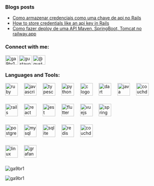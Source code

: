### Blogs posts
<!-- BLOG-POST-LIST:START -->
- [Como armazenar credenciais como uma chave de api no Rails](https://dev.to/ga9br1/como-armazenar-credencials-como-uma-chave-de-api-no-rails-2432)
- [How to store credentials like an api key in Rails](https://dev.to/ga9br1/how-to-store-credentials-like-an-api-key-in-rails-4lmc)
- [Como fazer deploy de uma API Maven, SpringBoot, Tomcat no railway.app](https://medium.com/@gustavoalberttodev/como-fazer-deploy-de-uma-api-maven-springboot-tomcat-no-railway-app-8ceecae97b6d?source=rss-db4ff22260ea------2)
<!-- BLOG-POST-LIST:END -->

<h3 align="left">Connect with me:</h3>
<p align="left">
<a href="https://dev.to/ga9br1" target="blank"><img align="center" src="https://raw.githubusercontent.com/rahuldkjain/github-profile-readme-generator/master/src/images/icons/Social/devto.svg" alt="ga9br1" height="30" width="40" /></a>
<a href="https://linkedin.com/in/gustavoalbertodev" target="blank"><img align="center" src="https://raw.githubusercontent.com/rahuldkjain/github-profile-readme-generator/master/src/images/icons/Social/linked-in-alt.svg" alt="gustavoalbertodev" height="30" width="40" /></a>
<a href="https://medium.com/@gustavoalberttodev" target="blank"><img align="center" src="https://raw.githubusercontent.com/rahuldkjain/github-profile-readme-generator/master/src/images/icons/Social/medium.svg" alt="@gustavoalberttodev" height="30" width="40" /></a>
</p>

<h3 align="left">Languages and Tools:</h3>
<div align="left">
  <img src="https://cdn.jsdelivr.net/gh/devicons/devicon/icons/ruby/ruby-original.svg" height="40" width="40" alt="ruby logo"  />
  <img width="12" />
  <img src="https://cdn.jsdelivr.net/gh/devicons/devicon/icons/javascript/javascript-original.svg" height="40" width="40" alt="javascript logo"  />
  <img width="12" />
  <img src="https://cdn.jsdelivr.net/gh/devicons/devicon/icons/typescript/typescript-original.svg" height="40" width="40" alt="typescript logo"  />
  <img width="12" />
  <img src="https://cdn.jsdelivr.net/gh/devicons/devicon/icons/python/python-original.svg" height="40" width="40" alt="python logo"  />
  <img width="12" />
  <img src="https://cdn.jsdelivr.net/gh/devicons/devicon/icons/c/c-original.svg" height="40" width="40" alt="c logo"  />
  <img width="12" />
  <img src="https://cdn.jsdelivr.net/gh/devicons/devicon/icons/dart/dart-original.svg" height="40" width="40" alt="dart logo"  />
  <img width="12" />
  <img src="https://cdn.jsdelivr.net/gh/devicons/devicon/icons/java/java-original.svg" height="40" width="40" alt="java logo"  />
  <img width="12" />
  <img src="https://cdn.jsdelivr.net/gh/devicons/devicon/icons/couchdb/couchdb-original.svg" height="40" width="40" alt="couchdb logo"  />
</div>

###

<div align="left">
  <img src="https://cdn.jsdelivr.net/gh/devicons/devicon/icons/rails/rails-original-wordmark.svg" height="40" width="40" alt="rails logo"  />
  <img width="12" />
  <img src="https://cdn.jsdelivr.net/gh/devicons/devicon/icons/react/react-original.svg" height="40" width="40" alt="react logo"  />
  <img width="12" />
  <img src="https://cdn.jsdelivr.net/gh/devicons/devicon/icons/jest/jest-plain.svg" height="40" width="40" alt="jest logo"  />
  <img width="12" />
  <img src="https://cdn.jsdelivr.net/gh/devicons/devicon/icons/flutter/flutter-original.svg" height="40" width="40" alt="flutter logo"  />
  <img width="12" />
  <img src="https://cdn.jsdelivr.net/gh/devicons/devicon/icons/vuejs/vuejs-original.svg" height="40" width="40" alt="vuejs logo"  />
  <img width="12" />
  <img src="https://cdn.jsdelivr.net/gh/devicons/devicon/icons/spring/spring-original.svg" height="40" width="40" alt="spring logo"  />
</div>

###

<div align="left">
  <img src="https://cdn.jsdelivr.net/gh/devicons/devicon/icons/postgresql/postgresql-original.svg" height="40" width="40" alt="postgresql logo"  />
  <img width="12" />
  <img src="https://cdn.jsdelivr.net/gh/devicons/devicon/icons/mysql/mysql-original.svg" height="40" width="40" alt="mysql logo"  />
  <img width="12" />
  <img src="https://cdn.jsdelivr.net/gh/devicons/devicon/icons/sqlite/sqlite-original.svg" height="40" width="40" alt="sqlite logo"  />
  <img width="12" />
  <img src="https://cdn.jsdelivr.net/gh/devicons/devicon/icons/redis/redis-original.svg" height="40" width="40" alt="redis logo"  />
  <img width="12" />
  <img src="https://cdn.jsdelivr.net/gh/devicons/devicon/icons/couchdb/couchdb-original.svg" height="40" width="40" alt="couchdb logo"  />
</div>

###

<div align="left">
  <img src="https://cdn.jsdelivr.net/gh/devicons/devicon/icons/linux/linux-original.svg" height="40" width="40" alt="linux logo"  />
  <img width="12" />
  <img src="https://cdn.jsdelivr.net/gh/devicons/devicon/icons/grafana/grafana-original.svg" height="40" width="40" alt="grafana logo"  />
</div>

###

<p><img align="center" src="https://github-readme-stats.vercel.app/api/top-langs?username=ga9br1&show_icons=true&locale=en&layout=compact" alt="ga9br1" /></p>

<p><img align="center" src="https://github-readme-streak-stats.herokuapp.com/?user=ga9br1&" alt="ga9br1" /></p>

